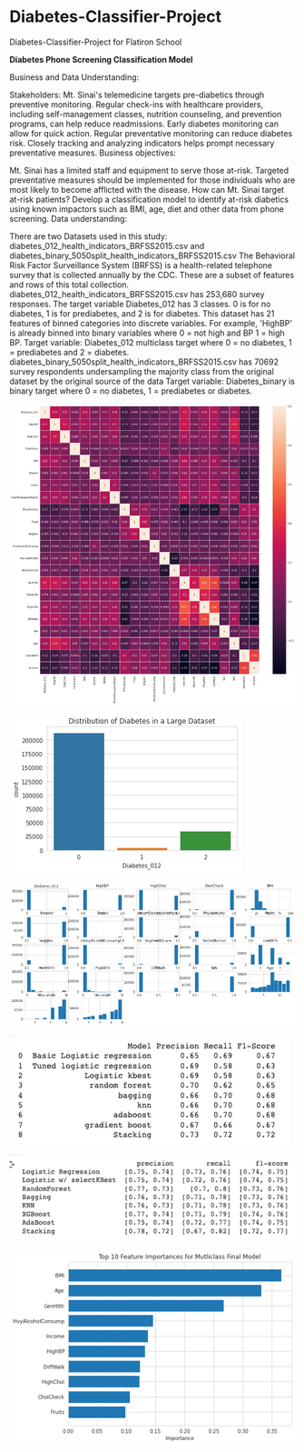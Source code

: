 # Diabetes-Classifier-Project
Diabetes-Classifier-Project for Flatiron School


**Diabetes Phone Screening Classification Model**

Business and Data Understanding:

Stakeholders: Mt. Sinai's telemedicine targets pre-diabetics through preventive monitoring.
Regular check-ins with healthcare providers, including self-management classes, nutrition counseling, and prevention programs, can help reduce readmissions.
Early diabetes monitoring can allow for quick action. Regular preventative monitoring can reduce diabetes risk. Closely tracking and analyzing indicators helps prompt necessary preventative measures.
Business objectives:

Mt. Sinai has a limited staff and equipment to serve those at-risk.
Targeted preventative measures should be implemented for those individuals who are most likely to become afflicted with the disease.
How can Mt. Sinai target at-risk patients? Develop a classification model to identify at-risk diabetics using known impactors such as BMI, age, diet and other data from phone screening.
Data understanding:

There are two Datasets used in this study: diabetes_012_health_indicators_BRFSS2015.csv and diabetes_binary_5050split_health_indicators_BRFSS2015.csv
The Behavioral Risk Factor Surveillance System (BRFSS) is a health-related telephone survey that is collected annually by the CDC. These are a subset of features and rows of this total collection.
diabetes_012_health_indicators_BRFSS2015.csv has 253,680 survey responses. The target variable Diabetes_012 has 3 classes. 0 is for no diabetes, 1 is for prediabetes, and 2 is for diabetes. This dataset has 21 features of binned categories into discrete variables. For example, 'HighBP' is already binned into binary variables where 0 = not high and BP 1 = high BP.
Target variable: Diabetes_012 multiclass target where 0 = no diabetes, 1 = prediabetes and 2 = diabetes.
diabetes_binary_5050split_health_indicators_BRFSS2015.csv has 70692 survey respondents undersampling the majority class from the original dataset by the original source of the data
Target variable: Diabetes_binary is binary target where 0 = no diabetes, 1 = prediabetes or diabetes.

![Correlation Matrix](imgs/correlation_matrix.png)

![Target Distribution](imgs/diabetes_target_distribution.png)

![Histogram All](imgs/histogram_all_features.png) 

![Multiclass Results](imgs/multiclass_results.png)

![Binary Results](imgs/binary_results.png)

![Feature Importances](imgs/feature_importances_final_model.png)
